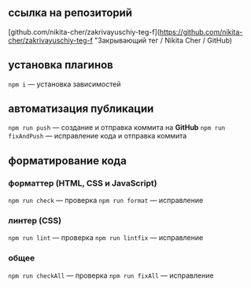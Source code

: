 ## ссылка на репозиторий

[github.com/nikita-cher/zakrivayuschiy-teg-f](https://github.com/nikita-cher/zakrivayuschiy-teg-f "Закрывающий тег / Nikita Cher / GitHub)


## установка плагинов

`npm i` — установка зависимостей


## автоматизация публикации

`npm run push` — создание и отправка коммита на **GitHub**
`npm run fixAndPush` — исправление кода и отправка коммита


## форматирование кода

### форматтер (HTML, CSS и JavaScript)
`npm run check` — проверка
`npm run format` — исправление

### линтер (CSS)
`npm run lint` — проверка
`npm run lintfix` — исправление

### общее
`npm run checkAll` — проверка
`npm run fixAll` — исправление
